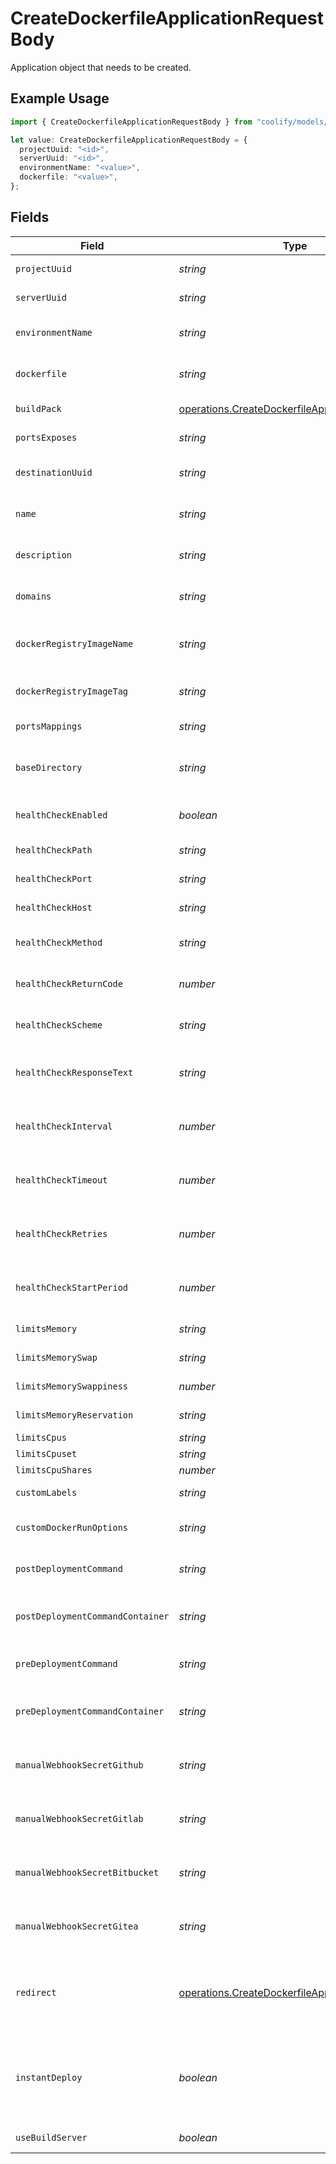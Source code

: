 # CreateDockerfileApplicationRequestBody

Application object that needs to be created.

## Example Usage

```typescript
import { CreateDockerfileApplicationRequestBody } from "coolify/models/operations";

let value: CreateDockerfileApplicationRequestBody = {
  projectUuid: "<id>",
  serverUuid: "<id>",
  environmentName: "<value>",
  dockerfile: "<value>",
};
```

## Fields

| Field                                                                                                              | Type                                                                                                               | Required                                                                                                           | Description                                                                                                        |
| ------------------------------------------------------------------------------------------------------------------ | ------------------------------------------------------------------------------------------------------------------ | ------------------------------------------------------------------------------------------------------------------ | ------------------------------------------------------------------------------------------------------------------ |
| `projectUuid`                                                                                                      | *string*                                                                                                           | :heavy_check_mark:                                                                                                 | The project UUID.                                                                                                  |
| `serverUuid`                                                                                                       | *string*                                                                                                           | :heavy_check_mark:                                                                                                 | The server UUID.                                                                                                   |
| `environmentName`                                                                                                  | *string*                                                                                                           | :heavy_check_mark:                                                                                                 | The environment name.                                                                                              |
| `dockerfile`                                                                                                       | *string*                                                                                                           | :heavy_check_mark:                                                                                                 | The Dockerfile content.                                                                                            |
| `buildPack`                                                                                                        | [operations.CreateDockerfileApplicationBuildPack](../../models/operations/createdockerfileapplicationbuildpack.md) | :heavy_minus_sign:                                                                                                 | The build pack type.                                                                                               |
| `portsExposes`                                                                                                     | *string*                                                                                                           | :heavy_minus_sign:                                                                                                 | The ports to expose.                                                                                               |
| `destinationUuid`                                                                                                  | *string*                                                                                                           | :heavy_minus_sign:                                                                                                 | The destination UUID.                                                                                              |
| `name`                                                                                                             | *string*                                                                                                           | :heavy_minus_sign:                                                                                                 | The application name.                                                                                              |
| `description`                                                                                                      | *string*                                                                                                           | :heavy_minus_sign:                                                                                                 | The application description.                                                                                       |
| `domains`                                                                                                          | *string*                                                                                                           | :heavy_minus_sign:                                                                                                 | The application domains.                                                                                           |
| `dockerRegistryImageName`                                                                                          | *string*                                                                                                           | :heavy_minus_sign:                                                                                                 | The docker registry image name.                                                                                    |
| `dockerRegistryImageTag`                                                                                           | *string*                                                                                                           | :heavy_minus_sign:                                                                                                 | The docker registry image tag.                                                                                     |
| `portsMappings`                                                                                                    | *string*                                                                                                           | :heavy_minus_sign:                                                                                                 | The ports mappings.                                                                                                |
| `baseDirectory`                                                                                                    | *string*                                                                                                           | :heavy_minus_sign:                                                                                                 | The base directory for all commands.                                                                               |
| `healthCheckEnabled`                                                                                               | *boolean*                                                                                                          | :heavy_minus_sign:                                                                                                 | Health check enabled.                                                                                              |
| `healthCheckPath`                                                                                                  | *string*                                                                                                           | :heavy_minus_sign:                                                                                                 | Health check path.                                                                                                 |
| `healthCheckPort`                                                                                                  | *string*                                                                                                           | :heavy_minus_sign:                                                                                                 | Health check port.                                                                                                 |
| `healthCheckHost`                                                                                                  | *string*                                                                                                           | :heavy_minus_sign:                                                                                                 | Health check host.                                                                                                 |
| `healthCheckMethod`                                                                                                | *string*                                                                                                           | :heavy_minus_sign:                                                                                                 | Health check method.                                                                                               |
| `healthCheckReturnCode`                                                                                            | *number*                                                                                                           | :heavy_minus_sign:                                                                                                 | Health check return code.                                                                                          |
| `healthCheckScheme`                                                                                                | *string*                                                                                                           | :heavy_minus_sign:                                                                                                 | Health check scheme.                                                                                               |
| `healthCheckResponseText`                                                                                          | *string*                                                                                                           | :heavy_minus_sign:                                                                                                 | Health check response text.                                                                                        |
| `healthCheckInterval`                                                                                              | *number*                                                                                                           | :heavy_minus_sign:                                                                                                 | Health check interval in seconds.                                                                                  |
| `healthCheckTimeout`                                                                                               | *number*                                                                                                           | :heavy_minus_sign:                                                                                                 | Health check timeout in seconds.                                                                                   |
| `healthCheckRetries`                                                                                               | *number*                                                                                                           | :heavy_minus_sign:                                                                                                 | Health check retries count.                                                                                        |
| `healthCheckStartPeriod`                                                                                           | *number*                                                                                                           | :heavy_minus_sign:                                                                                                 | Health check start period in seconds.                                                                              |
| `limitsMemory`                                                                                                     | *string*                                                                                                           | :heavy_minus_sign:                                                                                                 | Memory limit.                                                                                                      |
| `limitsMemorySwap`                                                                                                 | *string*                                                                                                           | :heavy_minus_sign:                                                                                                 | Memory swap limit.                                                                                                 |
| `limitsMemorySwappiness`                                                                                           | *number*                                                                                                           | :heavy_minus_sign:                                                                                                 | Memory swappiness.                                                                                                 |
| `limitsMemoryReservation`                                                                                          | *string*                                                                                                           | :heavy_minus_sign:                                                                                                 | Memory reservation.                                                                                                |
| `limitsCpus`                                                                                                       | *string*                                                                                                           | :heavy_minus_sign:                                                                                                 | CPU limit.                                                                                                         |
| `limitsCpuset`                                                                                                     | *string*                                                                                                           | :heavy_minus_sign:                                                                                                 | CPU set.                                                                                                           |
| `limitsCpuShares`                                                                                                  | *number*                                                                                                           | :heavy_minus_sign:                                                                                                 | CPU shares.                                                                                                        |
| `customLabels`                                                                                                     | *string*                                                                                                           | :heavy_minus_sign:                                                                                                 | Custom labels.                                                                                                     |
| `customDockerRunOptions`                                                                                           | *string*                                                                                                           | :heavy_minus_sign:                                                                                                 | Custom docker run options.                                                                                         |
| `postDeploymentCommand`                                                                                            | *string*                                                                                                           | :heavy_minus_sign:                                                                                                 | Post deployment command.                                                                                           |
| `postDeploymentCommandContainer`                                                                                   | *string*                                                                                                           | :heavy_minus_sign:                                                                                                 | Post deployment command container.                                                                                 |
| `preDeploymentCommand`                                                                                             | *string*                                                                                                           | :heavy_minus_sign:                                                                                                 | Pre deployment command.                                                                                            |
| `preDeploymentCommandContainer`                                                                                    | *string*                                                                                                           | :heavy_minus_sign:                                                                                                 | Pre deployment command container.                                                                                  |
| `manualWebhookSecretGithub`                                                                                        | *string*                                                                                                           | :heavy_minus_sign:                                                                                                 | Manual webhook secret for Github.                                                                                  |
| `manualWebhookSecretGitlab`                                                                                        | *string*                                                                                                           | :heavy_minus_sign:                                                                                                 | Manual webhook secret for Gitlab.                                                                                  |
| `manualWebhookSecretBitbucket`                                                                                     | *string*                                                                                                           | :heavy_minus_sign:                                                                                                 | Manual webhook secret for Bitbucket.                                                                               |
| `manualWebhookSecretGitea`                                                                                         | *string*                                                                                                           | :heavy_minus_sign:                                                                                                 | Manual webhook secret for Gitea.                                                                                   |
| `redirect`                                                                                                         | [operations.CreateDockerfileApplicationRedirect](../../models/operations/createdockerfileapplicationredirect.md)   | :heavy_minus_sign:                                                                                                 | How to set redirect with Traefik / Caddy. www<->non-www.                                                           |
| `instantDeploy`                                                                                                    | *boolean*                                                                                                          | :heavy_minus_sign:                                                                                                 | The flag to indicate if the application should be deployed instantly.                                              |
| `useBuildServer`                                                                                                   | *boolean*                                                                                                          | :heavy_minus_sign:                                                                                                 | Use build server.                                                                                                  |